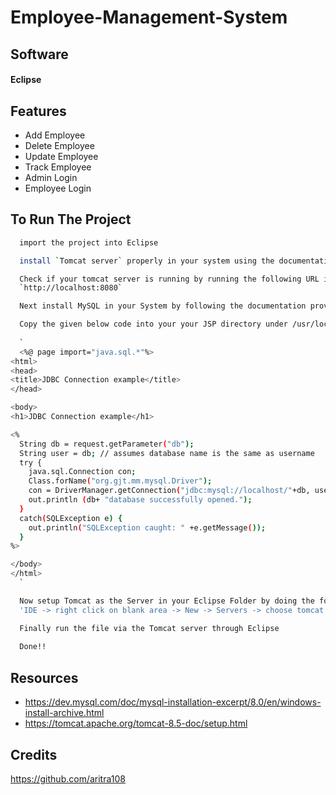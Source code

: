 # Employee-Management-System

## Software
#### Eclipse

## Features

- Add Employee
- Delete Employee
- Update Employee
- Track Employee
- Admin Login
- Employee Login


  
## To Run The Project

```bash
  import the project into Eclipse
```
```bash
  install `Tomcat server` properly in your system using the documentation provided below in `Resoources Section`
```
```bash
  Check if your tomcat server is running by running the following URL in your Web Browser:
  `http://localhost:8080`
```
```bash
  Next install MySQL in your System by following the documentation provided below in `Resoources Section`
```
```bash
  Copy the given below code into your your JSP directory under /usr/local/etc/httpd/htdocs/html/LOGIN (where LOGIN is your login name). You will need to change the 'xxxxxx' of     "con=DriverManager.getConnection("jdbc:mysql://localhost/"+db,user,"xxxxxxx");" to reflect your MySQL password. Copy the HTML form (right click and view source) to the same     directory above or to your public_html directory and use it connect to your database via the JSP code. 
  
  `
  <%@ page import="java.sql.*"%>
<html>
<head>
<title>JDBC Connection example</title>
</head>

<body>
<h1>JDBC Connection example</h1>

<%
  String db = request.getParameter("db");
  String user = db; // assumes database name is the same as username
  try {
    java.sql.Connection con;
    Class.forName("org.gjt.mm.mysql.Driver");
    con = DriverManager.getConnection("jdbc:mysql://localhost/"+db, user, "xxxxxxx");
    out.println (db+ "database successfully opened.");
  }
  catch(SQLException e) {
    out.println("SQLException caught: " +e.getMessage());
  }
%>

</body>
</html>
  `
```
```bash
  Now setup Tomcat as the Server in your Eclipse Folder by doing the following steps:
  'IDE -> right click on blank area -> New -> Servers -> choose tomcat then its version -> next -> click on Browse button -> select the apache tomcat root folder previous to bin -> next -> addAll -> Finish'
```
```bash
  Finally run the file via the Tomcat server through Eclipse
  
  Done!!
```

## Resources
- https://dev.mysql.com/doc/mysql-installation-excerpt/8.0/en/windows-install-archive.html
- https://tomcat.apache.org/tomcat-8.5-doc/setup.html

## Credits
https://github.com/aritra108
